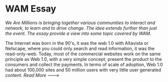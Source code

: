 # WAM Essay
<i>We Are Millions is bringing together various communities to interact and network, to learn and to drive change. The idea extends further than just the event.
The essay  provide a view into some topic covered by WAM.</i>

The Internet was born in the 90's, it was the web 1.0 with Altavista or Netscape, where you could only search and read information, it was the read-only-web. Today, most of the commercial websites work on the same principle as Web 1.0, with a very simple concept; present the product to the consumers and collect the payments. In terms of scale of adoption, Web 1.0 had about 100,000 sites and 50 million users with very little user generated content. <i>Read More ---></i>
